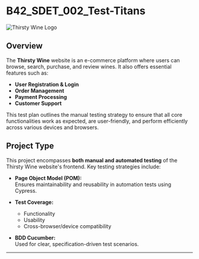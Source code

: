 # B42_SDET_002_Test-Titans

![Thirsty Wine Logo]([path/to/your/image.png](https://drive.google.com/file/d/1E8wbOTDWiY9IwFlgBw-JBhmUwxEms5uW/view?usp=sharing))

## Overview

The **Thirsty Wine** website is an e-commerce platform where users can browse, search, purchase, and review wines. It also offers essential features such as:

- **User Registration & Login**
- **Order Management**
- **Payment Processing**
- **Customer Support**

This test plan outlines the manual testing strategy to ensure that all core functionalities work as expected, are user-friendly, and perform efficiently across various devices and browsers.

## Project Type

This project encompasses **both manual and automated testing** of the Thirsty Wine website's frontend. Key testing strategies include:

- **Page Object Model (POM):**  
  Ensures maintainability and reusability in automation tests using Cypress.

- **Test Coverage:**  
  - Functionality
  - Usability
  - Cross-browser/device compatibility

- **BDD Cucumber:**  
  Used for clear, specification-driven test scenarios.

---


